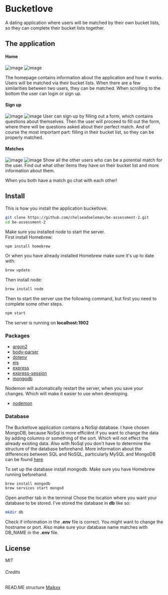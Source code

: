 # Bucketlove

A dating application where users will be matched by their own bucket lists, so they can complete their bucket lists together.

## The application

#### Home
![image](/pictures/Home.png)
![image](/pictures/Login.png)

The homepage contains information about the application and how it works. Users will be matched via their bucket lists. When there are a few similarities between two users, they can be matched. When scrolling to the bottom the user can login or sign up.

#### Sign up
![image](/pictures/Register.png)
![image](/pictures/Matchpreferences.png)
User can sign up by filling out a form, which contains questions about themselves. Then the user will proceed to fill out the form, where there will be questions asked about their perfect match. And of course the most important part: filling in their bucket list, so they can be properly matched.

#### Matches
![image](/pictures/Matches.png)
![image](/pictures/Match.png)
Show all the other users who can be a potential match for the user. Find out what other items they have on their bucket list and more information about them.

When you both have a match go chat with each other!

## Install

This is how you install the application bucketlove.

```bash
git clone https://github.com/chelseadoeleman/be-assessment-2.git
cd be-assessment-2
```
Make sure you installed node to start the server.  
First install Homebrew:
```bash
npm install homebrew
```
Or when you have already installed Homebrew make sure it's up to date with:
```bash
brew update
```

Then install node:
```bash
brew install node
```

Then to start the server use the following command, but first you need to complete some other steps.
```bash
npm start
```
The server is running on **localhost:1902**

### Packages
* [argon2](https://www.npmjs.com/package/argon2)
* [body-parser](https://www.npmjs.com/package/body-parser)
* [dotenv](https://www.npmjs.com/package/dotenv)
* [ejs](https://www.npmjs.com/package/ejs)
* [express](https://www.npmjs.com/package/express)
* [express-session](https://www.npmjs.com/package/express-session)
* [mongodb](https://www.npmjs.com/package/mongodb)

Nodemon will automatically restart the server, when you save your changes. Which will make it easier to use when developing.
* [nodemon](https://www.npmjs.com/package/nodemon)


### Database

The Bucketlove application contains a NoSql database. I have chosen MongoDB, because NoSql is more efficiënt if you want to change the data by adding columns or something of the sort. Which will not effect the already existing data. Also with NoSql you don't have to determine the structure of the database beforehand. More information about the differences between SQL and NoSQL, particularly MySQL and MongoDB can be found [here](https://medium.com/xplenty-blog/the-sql-vs-nosql-difference-mysql-vs-mongodb-32c9980e67b2)

To set up the database install mongodb. Make sure you have Homebrew running beforehand.
```bash
brew install mongodb
brew services start mongod
```
Open another tab in the terminal
Chose the location where you want your database to be stored. I've stored the database in **db** like so:
```bash
mkdir db
```
Check if information in the **.env** file is correct. You might want to change the hostname or port. Also make sure your database name matches with DB_NAME in the **.env** file.


## License
 MIT

###### Credits
READ.ME structure [Maikxx](https://github.com/Maikxx/be-assessment-2)
